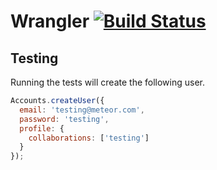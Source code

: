 # Wrangler [![Build Status](https://travis-ci.org/UCSC-MedBook/MedBook-Wrangler.svg)](https://travis-ci.org/UCSC-MedBook/MedBook-Wrangler)

## Testing

Running the tests will create the following user.

```javascript
Accounts.createUser({
  email: 'testing@meteor.com',
  password: 'testing',
  profile: {
    collaborations: ['testing']
  }
});
```
